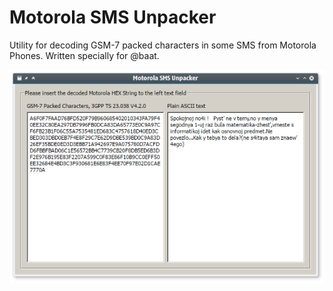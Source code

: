 Motorola SMS Unpacker
=====================

Utility for decoding GSM-7 packed characters in some SMS from Motorola Phones. Written specially for @baat.

![Motorola SMS Unpacker Screenshot](Screenshot_20171202_050838.png)

